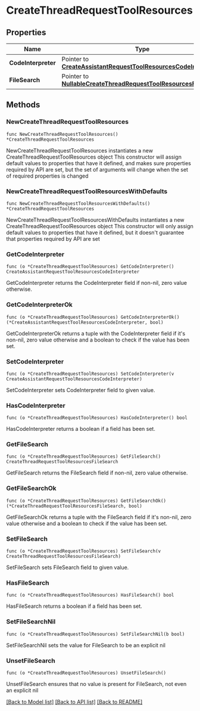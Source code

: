 # CreateThreadRequestToolResources

## Properties

Name | Type | Description | Notes
------------ | ------------- | ------------- | -------------
**CodeInterpreter** | Pointer to [**CreateAssistantRequestToolResourcesCodeInterpreter**](CreateAssistantRequestToolResourcesCodeInterpreter.md) |  | [optional] 
**FileSearch** | Pointer to [**NullableCreateThreadRequestToolResourcesFileSearch**](CreateThreadRequestToolResourcesFileSearch.md) |  | [optional] 

## Methods

### NewCreateThreadRequestToolResources

`func NewCreateThreadRequestToolResources() *CreateThreadRequestToolResources`

NewCreateThreadRequestToolResources instantiates a new CreateThreadRequestToolResources object
This constructor will assign default values to properties that have it defined,
and makes sure properties required by API are set, but the set of arguments
will change when the set of required properties is changed

### NewCreateThreadRequestToolResourcesWithDefaults

`func NewCreateThreadRequestToolResourcesWithDefaults() *CreateThreadRequestToolResources`

NewCreateThreadRequestToolResourcesWithDefaults instantiates a new CreateThreadRequestToolResources object
This constructor will only assign default values to properties that have it defined,
but it doesn't guarantee that properties required by API are set

### GetCodeInterpreter

`func (o *CreateThreadRequestToolResources) GetCodeInterpreter() CreateAssistantRequestToolResourcesCodeInterpreter`

GetCodeInterpreter returns the CodeInterpreter field if non-nil, zero value otherwise.

### GetCodeInterpreterOk

`func (o *CreateThreadRequestToolResources) GetCodeInterpreterOk() (*CreateAssistantRequestToolResourcesCodeInterpreter, bool)`

GetCodeInterpreterOk returns a tuple with the CodeInterpreter field if it's non-nil, zero value otherwise
and a boolean to check if the value has been set.

### SetCodeInterpreter

`func (o *CreateThreadRequestToolResources) SetCodeInterpreter(v CreateAssistantRequestToolResourcesCodeInterpreter)`

SetCodeInterpreter sets CodeInterpreter field to given value.

### HasCodeInterpreter

`func (o *CreateThreadRequestToolResources) HasCodeInterpreter() bool`

HasCodeInterpreter returns a boolean if a field has been set.

### GetFileSearch

`func (o *CreateThreadRequestToolResources) GetFileSearch() CreateThreadRequestToolResourcesFileSearch`

GetFileSearch returns the FileSearch field if non-nil, zero value otherwise.

### GetFileSearchOk

`func (o *CreateThreadRequestToolResources) GetFileSearchOk() (*CreateThreadRequestToolResourcesFileSearch, bool)`

GetFileSearchOk returns a tuple with the FileSearch field if it's non-nil, zero value otherwise
and a boolean to check if the value has been set.

### SetFileSearch

`func (o *CreateThreadRequestToolResources) SetFileSearch(v CreateThreadRequestToolResourcesFileSearch)`

SetFileSearch sets FileSearch field to given value.

### HasFileSearch

`func (o *CreateThreadRequestToolResources) HasFileSearch() bool`

HasFileSearch returns a boolean if a field has been set.

### SetFileSearchNil

`func (o *CreateThreadRequestToolResources) SetFileSearchNil(b bool)`

 SetFileSearchNil sets the value for FileSearch to be an explicit nil

### UnsetFileSearch
`func (o *CreateThreadRequestToolResources) UnsetFileSearch()`

UnsetFileSearch ensures that no value is present for FileSearch, not even an explicit nil

[[Back to Model list]](../README.md#documentation-for-models) [[Back to API list]](../README.md#documentation-for-api-endpoints) [[Back to README]](../README.md)


